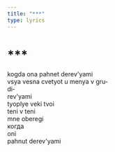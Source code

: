 ```yaml
---
title: "***"
type: lyrics
---
```


<h1>***</h1>

<section>

kogda ona pahnet derev'yami\
vsya vesna cvetyot u menya v gru&#8208;\
di&#8208;\
rev'yami\
tyoplye veki tvoi\
teni v teni\
mne oberegi\
когда\
oni\
pahnut derev'yami

</section>
